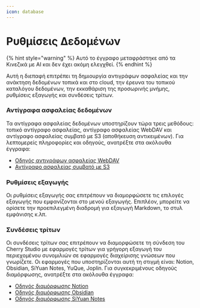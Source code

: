 ```yaml
---
icon: database
---
```

# Ρυθμίσεις Δεδομένων


{% hint style="warning" %}
Αυτό το έγγραφο μεταφράστηκε από τα Κινεζικά με AI και δεν έχει ακόμη ελεγχθεί.
{% endhint %}




Αυτή η διεπαφή επιτρέπει τη δημιουργία αντιγράφων ασφαλείας και την ανάκτηση δεδομένων τοπικά και στο cloud, την έρευνα του τοπικού καταλόγου δεδομένων, την εκκαθάριση της προσωρινής μνήμης, ρυθμίσεις εξαγωγής και συνδέσεις τρίτων.

### Αντίγραφα ασφαλείας δεδομένων

Τα αντίγραφα ασφαλείας δεδομένων υποστηρίζουν τώρα τρεις μεθόδους: τοπικό αντίγραφο ασφαλείας, αντίγραφο ασφαλείας WebDAV και αντίγραφο ασφαλείας συμβατό με S3 (αποθήκευση αντικειμένων). Για λεπτομερείς πληροφορίες και οδηγούς, ανατρέξτε στα ακόλουθα έγγραφα:

- [Οδηγός αντιγράφων ασφαλείας WebDAV](../../../data-settings/WebDAV.md)
- [Αντίγραφο ασφαλείας συμβατό με S3](../../../data-settings/s3-compatible.md)

### Ρυθμίσεις εξαγωγής

Οι ρυθμίσεις εξαγωγής σας επιτρέπουν να διαμορφώσετε τις επιλογές εξαγωγής που εμφανίζονται στο μενού εξαγωγής. Επιπλέον, μπορείτε να ορίσετε την προεπιλεγμένη διαδρομή για εξαγωγή Markdown, το στυλ εμφάνισης κ.λπ.

### Συνδέσεις τρίτων

Οι συνδέσεις τρίτων σας επιτρέπουν να διαμορφώσετε τη σύνδεση του Cherry Studio με εφαρμογές τρίτων για γρήγορη εξαγωγή του περιεχομένου συνομιλιών σε εφαρμογές διαχείρισης γνώσεων που γνωρίζετε. Οι εφαρμογές που υποστηρίζονται αυτή τη στιγμή είναι: Notion, Obsidian, SiYuan Notes, YuQue, Joplin. Για συγκεκριμένους οδηγούς διαμόρφωσης, ανατρέξτε στα ακόλουθα έγγραφα:

- [Οδηγός διαμόρφωσης Notion](../../../data-settings/notion.md)
- [Οδηγός διαμόρφωσης Obsidian](../../../data-settings/obsidian.md)
- [Οδηγός διαμόρφωσης SiYuan Notes](../../../data-settings/siyuan.md)